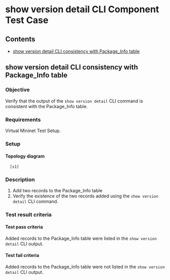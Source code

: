# show version detail CLI Component Test Case

## Contents
- [show version detail CLI consistency with Package_Info table](#show-version-detail-CLI-consistency-with-Package-Info-table)

## show version detail CLI consistency with Package_Info table

### Objective
Verify that the output of the `show version detail` CLI command is consistent with the
Package_Info table.

### Requirements
Virtual Mininet Test Setup.

### Setup
#### Topology diagram
```
  [s1]
```

### Description
1. Add two records to the Package_Info table
2. Verify the existence of the two records added using the `show version detail` CLI command.

### Test result criteria
#### Test pass criteria
Added records to the Package_Info table were listed in the `show version detail` CLI output.

#### Test fail criteria
Added records to the Package_Info table were not listed in the `show version detail` CLI output.
